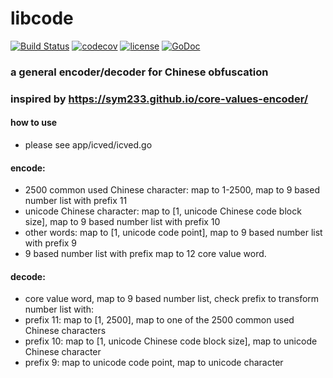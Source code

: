 # libcode
[![Build Status](https://travis-ci.org/dilfish/libcode.svg?branch=master)](https://travis-ci.org/dilfish/libcode)
[![codecov](https://codecov.io/gh/dilfish/libcode/branch/master/graph/badge.svg)](https://codecov.io/gh/dilfish/libcode)
[![license](https://img.shields.io/github/license/mashape/apistatus.svg)](github.com/dilfish/libcode)
[![GoDoc](https://godoc.org/github.com/dilfish/libcode?status.svg)](https://godoc.org/github.com/dilfish/libcode)

### a general encoder/decoder for Chinese obfuscation
### inspired by https://sym233.github.io/core-values-encoder/

#### how to use
- please see app/icved/icved.go

#### encode:
- 2500 common used Chinese character: map to 1-2500, map to 9 based number list with prefix 11
- unicode Chinese character: map to [1, unicode Chinese code block size], map to 9 based number list with prefix 10
- other words: map to [1, unicode code point], map to 9 based number list with prefix 9
- 9 based number list with prefix map to 12 core value word.

#### decode: 
- core value word, map to 9 based number list, check prefix to transform number list with:
- prefix 11: map to [1, 2500], map to one of the 2500 common used Chinese characters
- prefix 10: map to [1, unicode Chinese code block size], map to unicode Chinese character
- prefix 9: map to unicode code point, map to unicode character

